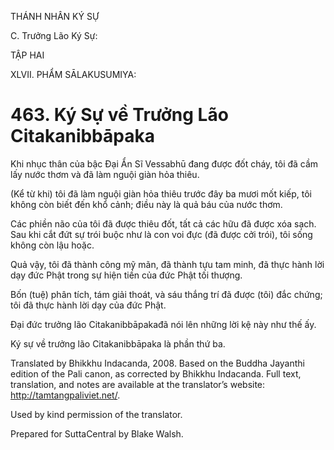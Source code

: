 THÁNH NHÂN KÝ SỰ

C. Trưởng Lão Ký Sự:

TẬP HAI

XLVII. PHẨM SĀLAKUSUMIYA:

# 463\. Ký Sự về Trưởng Lão Citakanibbāpaka

Khi nhục thân của bậc Đại Ẩn Sĩ Vessabhū đang được đốt cháy, tôi đã cầm lấy nước thơm và đã làm nguội giàn hỏa thiêu.

(Kể từ khi) tôi đã làm nguội giàn hỏa thiêu trước đây ba mươi mốt kiếp, tôi không còn biết đến khổ cảnh; điều này là quả báu của nước thơm.

Các phiền não của tôi đã được thiêu đốt, tất cả các hữu đã được xóa sạch. Sau khi cắt đứt sự trói buộc như là con voi đực (đã được cởi trói), tôi sống không còn lậu hoặc.

Quả vậy, tôi đã thành công mỹ mãn, đã thành tựu tam minh, đã thực hành lời dạy đức Phật trong sự hiện tiền của đức Phật tối thượng.

Bốn (tuệ) phân tích, tám giải thoát, và sáu thắng trí đã được (tôi) đắc chứng; tôi đã thực hành lời dạy của đức Phật.

Đại đức trưởng lão Citakanibbāpakađã nói lên những lời kệ này như thế ấy.

Ký sự về trưởng lão Citakanibbāpaka là phần thứ ba.

Translated by Bhikkhu Indacanda, 2008. Based on the Buddha Jayanthi edition of the Pali canon, as corrected by Bhikkhu Indacanda. Full text, translation, and notes are available at the translator’s website: http://tamtangpaliviet.net/.

Used by kind permission of the translator.

Prepared for SuttaCentral by Blake Walsh.